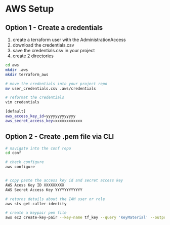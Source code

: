 # AWS Setup

## Option 1 - Create a credentials
1. create a terraform user with the AdministrationAccess
2. download the credentials.csv
3. save the credentials.csv in your project
4. create 2 directories

```bash
cd aws
mkdir .aws
mkdir terraform_aws

# move the credentials into your project repo
mv user_credentials.csv .aws/credentials

# reformat the credentials
vim credentials
```

```bash
[default]
aws_access_key_id=yyyyyyyyyyyyy
aws_secret_access_key=xxxxxxxxxxxx
```


## Option 2 - Create .pem file via CLI

```bash
# navigate into the conf repo
cd conf

# check configure
aws configure


# copy paste the access key id and secret access key
AWS Acess Key ID XXXXXXXXX
AWS Secret Access Key YYYYYYYYYYYY

# returns details about the IAM user or role
aws sts get-caller-identity

# create a keypair pem file
aws ec2 create-key-pair --key-name tf_key --query 'KeyMaterial' --output text > tf_key.pem
```
